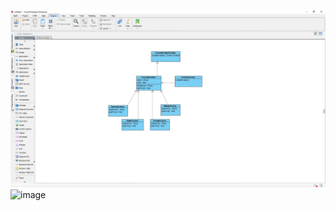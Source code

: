![Alt text](UMLdiagram.jpg) 
![image](https://github.com/Sandraiscool/assignment1_DesignPatterns/assets/100978399/66d8a29c-82db-4c55-a497-e266fd923a26)
